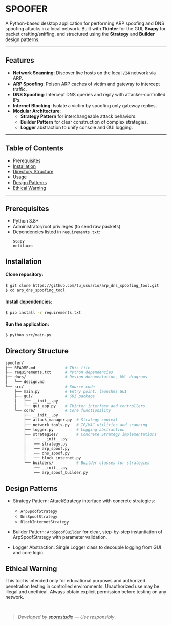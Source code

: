 # SPOOFER

A Python-based desktop application for performing ARP spoofing and DNS spoofing attacks in a local network. Built with **Tkinter** for the GUI, **Scapy** for packet crafting/sniffing, and structured using the **Strategy** and **Builder** design patterns.

---

## Features

- **Network Scanning**: Discover live hosts on the local `/24` network via ARP.  
- **ARP Spoofing**: Poison ARP caches of victim and gateway to intercept traffic.  
- **DNS Spoofing**: Intercept DNS queries and reply with attacker-controlled IPs.  
- **Internet Blocking**: Isolate a victim by spoofing only gateway replies.  
- **Modular Architecture**:  
  - **Strategy Pattern** for interchangeable attack behaviors.  
  - **Builder Pattern** for clear construction of complex strategies.  
  - **Logger** abstraction to unify console and GUI logging.  

---

## Table of Contents

- [Prerequisites](#prerequisites)  
- [Installation](#installation)  
- [Directory Structure](#directory-structure)  
- [Usage](#usage)  
- [Design Patterns](#design-patterns)  
- [Ethical Warning](#ethical-warning)  

---

## Prerequisites

- Python 3.8+  
- Administrator/root privileges (to send raw packets)  
- Dependencies listed in `requirements.txt`:
  ```text
  scapy
  netifaces
  ```

## Installation

#### Clone repository:

```bash
$ git clone https://github.com/tu_usuario/arp_dns_spoofing_tool.git
$ cd arp_dns_spoofing_tool
```

#### Install dependencies:

```bash
$ pip install -r requirements.txt
```

#### Run the application:

```bash
$ python src/main.py
```

## Directory Structure

```bash
spoofer/
├── README.md             # This file
├── requirements.txt      # Python dependencies
├── docs/                 # Design documentation, UML diagrams
│   └── design.md
└── src/                  # Source code
    ├── main.py           # Entry point: launches GUI
    ├── gui/              # GUI package
    │   ├── __init__.py
    │   └── gui_app.py    # Tkinter interface and controllers
    └── core/             # Core functionality
        ├── __init__.py
        ├── attack_manager.py  # Strategy context
        ├── network_tools.py   # IP/MAC utilities and scanning
        ├── logger.py          # Logging abstraction
        ├── strategies/        # Concrete Strategy implementations
        │   ├── __init__.py
        │   ├── strategy.py
        │   ├── arp_spoof.py
        │   ├── dns_spoof.py
        │   └── block_internet.py
        └── builders/          # Builder classes for strategies
            ├── __init__.py
            └── arp_spoof_builder.py
```



## Design Patterns

- Strategy Pattern: AttackStrategy interface with concrete strategies:

    - `ArpSpoofStrategy`
    - `DnsSpoofStrategy`
    - `BlockInternetStrategy`

- Builder Pattern: `ArpSpoofBuilder` for clear, step-by-step instantiation of ArpSpoofStrategy with parameter validation.

- Logger Abstraction: Single Logger class to decouple logging from GUI and core logic.

## Ethical Warning

This tool is intended only for educational purposes and authorized penetration testing in controlled environments. Unauthorized use may be illegal and unethical. Always obtain explicit permission before testing on any network.

<br>

> *Developed by [sporestudio](https://github.com/sporestudio) — Use responsibly*.

